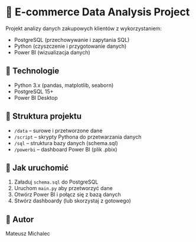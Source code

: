 # 🛒 E-commerce Data Analysis Project

Projekt analizy danych zakupowych klientów z wykorzystaniem:

- PostgreSQL (przechowywanie i zapytania SQL)
- Python (czyszczenie i przygotowanie danych)
- Power BI (wizualizacja danych)

## 🔧 Technologie

- Python 3.x (pandas, matplotlib, seaborn)
- PostgreSQL 15+
- Power BI Desktop

## 📁 Struktura projektu

- `/data` – surowe i przetworzone dane
- `/script` – skrypty Pythona do przetwarzania danych
- `/sql` – struktura bazy danych (schema.sql)
- `/powerbi` – dashboard Power BI (plik .pbix)

## 🚀 Jak uruchomić

1. Załaduj `schema.sql` do PostgreSQL
2. Uruchom `main.py` aby przetworzyć dane
3. Otwórz Power BI i połącz się z bazą danych
4. Stwórz dashboardy (lub skorzystaj z gotowego)

## 👤 Autor

Mateusz Michalec
